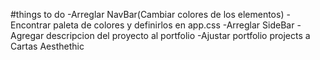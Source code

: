 #things to do
-Arreglar NavBar(Cambiar colores de los elementos)
-Encontrar paleta de colores y definirlos en app.css
-Arreglar SideBar
-Agregar descripcion del proyecto al portfolio
-Ajustar portfolio projects a Cartas Aesthethic
